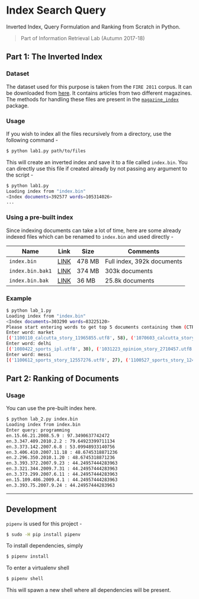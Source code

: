 # Index Search Query

Inverted Index, Query Formulation and Ranking from Scratch in Python.

> Part of Information Retrieval Lab (Autumn 2017-18)

## Part 1: The Inverted Index

### Dataset

The dataset used for this purpose is taken from the `FIRE 2011` corpus. It can be downloaded from [here](http://www.isical.ac.in/~fire/data/docs/adhoc/en.docs.2011.tar.gpg). It contains articles from two different magazines. The methods for handling these files are present in the [`magazine_index`](magazine_index) package.

### Usage

If you wish to index all the files recursively from a directory, use the following command -

```bash
$ python lab1.py path/to/files
```

This will create an inverted index and save it to a file called `index.bin`. You can directly use this file if created already by not passing any argument to the script -

```bash
$ python lab1.py
Loading index from "index.bin"
<Index documents=392577 words=105314026>
...
```

### Using a pre-built index

Since indexing documents can take a lot of time, here are some already indexed files which can be renamed to `index.bin` and used directly -

| Name | Link | Size | Comments |
|------|------|------|----------|
| `index.bin` | [LINK](https://drive.google.com/open?id=0BxDMRh_L_8pOUzlZQ0JJMUtYd1E) | 478 MB | Full index, 392k documents |
| `index.bin.bak1` | [LINK](https://drive.google.com/open?id=0BxDMRh_L_8pObWU0ZkE1NHBTUUU) | 374 MB | 303k documents |
| `index.bin.bak` | [LINK](https://drive.google.com/open?id=0BxDMRh_L_8pOYmRKU0I5MWJhbG8) | 36 MB | 25.8k documents |

### Example

```bash
$ python lab_1.py
Loading index from "index.bin"
<Index documents=303290 words=83225120>
Please start entering words to get top 5 documents containing them (CTRL+C to exit) -
Enter word: market
[('1100110_calcutta_story_11965855.utf8', 58), ('1070603_calcutta_story_7858507.utf8', 31), ('1100326_opinion_story_12251777.utf8', 30), ('1050912_frontpage_story_5227346.utf8', 30), ('1040406_opinion_story_2948544.utf8', 29)]
Enter word: delhi
[('1080422_sports_ipl.utf8', 30), ('1031223_opinion_story_2710457.utf8', 28), ('1090225_sports_story_10587273.utf8', 22), ('1090812_sports_story_11351508.utf8', 21), ('1100223_sports_story_12140507.utf8', 21)]
Enter word: messi
[('1100612_sports_story_12557276.utf8', 27), ('1100527_sports_story_12492679.utf8', 17), ('1100619_sports_story_12582889.utf8', 17), ('1090529_calcutta_story_11031479.utf8', 16), ('1100613_frontpage_story_12560387.utf8', 12)]
```



## Part 2: Ranking of Documents

### Usage

You can use the pre-built index here.

```bash
$ python lab_2.py index.bin
Loading index from index.bin
Enter query: programming
en.15.66.21.2008.5.9 : 97.3490637742472
en.3.347.409.2010.2.2 : 79.64923399711134
en.3.373.142.2007.6.8 : 53.09948933140756
en.3.406.410.2007.11.18 : 48.6745318871236
en.2.296.350.2010.1.20 : 48.6745318871236
en.3.393.372.2007.9.23 : 44.24957444283963
en.3.321.344.2009.7.31 : 44.24957444283963
en.3.373.299.2007.6.11 : 44.24957444283963
en.15.109.486.2009.4.1 : 44.24957444283963
en.3.393.75.2007.9.24 : 44.24957444283963
```


---

## Development

`pipenv` is used for this project - 

```bash
$ sudo -H pip install pipenv
```

To install dependencies, simply

```bash
$ pipenv install
```

To enter a virtualenv shell

```bash
$ pipenv shell
```

This will spawn a new shell where all dependencies will be present.
